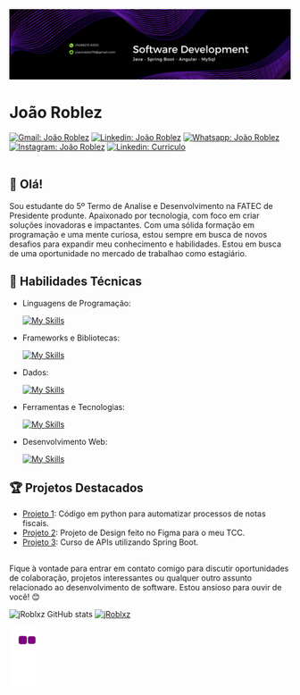 <div align="center">
  <img src="banner.png" alt="Software Developer">
</div>

# João Roblez

[![Gmail: João Roblez](https://img.shields.io/badge/Gmail-D14836?style=for-the-badge&logo=gmail&logoColor=white&link=mailto:joaoroblez76@gmail.com)](mailto:joaoroblez76@gmail.com) 
[![Linkedin: João Roblez](https://img.shields.io/badge/LinkedIn-0077B5?style=for-the-badge&logo=linkedin&logoColor=white&link=https://www.linkedin.com/in/joaoroblez)](https://www.linkedin.com/in/joaoroblez)
[![Whatsapp: João Roblez](https://img.shields.io/badge/WhatsApp-25D366?style=for-the-badge&logo=whatsapp&logoColor=white&link=https://wa.me/5514982136520)](https://wa.me/5514982136520)
[![Instagram: João Roblez](https://img.shields.io/badge/Instagram-E4405F?style=for-the-badge&logo=instagram&logoColor=white&link=https://www.instagram.com/joaoroblxz?igsh=MTE0eTRvbzhscTljOQ%3D%3D&utm_source=qr)](https://www.instagram.com/joaoroblxz?igsh=MTE0eTRvbzhscTljOQ%3D%3D&utm_source=qr)
[![Linkedin: Curriculo](https://img.shields.io/badge/-curriculo-gray?style=for-the-badge&logo=Linkedin&logoColor=white&link=https://drive.google.com/file/d/14apNfsNt7HvWhkPN1CpuiUex6eeW_njD/view?usp=drivesdk/)](https://drive.google.com/file/d/1khz8_0II8BKmlpocmY2QdwrDS2lG_u5E/view?usp=sharing)<br><br>

## 👋 Olá!

Sou estudante do 5º Termo de Analise e Desenvolvimento na FATEC de Presidente produnte. Apaixonado por tecnologia, com foco em criar soluções inovadoras e impactantes. Com uma sólida formação em programação e uma mente curiosa, estou sempre em busca de novos desafios para expandir meu conhecimento e habilidades.
Estou em busca de uma oportunidade no mercado de trabalhao como estagiário.

## 🚀 Habilidades Técnicas

- Linguagens de Programação: 

    [![My Skills](https://skillicons.dev/icons?i=php,cs,python)](https://skillicons.dev)
- Frameworks e Bibliotecas: 

    [![My Skills](https://skillicons.dev/icons?i=laravel,react,dotnet,bootstrap)](https://skillicons.dev)
- Dados: 

    [![My Skills](https://skillicons.dev/icons?i=mysql)](https://skillicons.dev)
- Ferramentas e Tecnologias: 

    [![My Skills](https://skillicons.dev/icons?i=git,github,vscode,idea,postman,figma)](https://skillicons.dev)
- Desenvolvimento Web:

    [![My Skills](https://skillicons.dev/icons?i=html,css,javascript)](https://skillicons.dev)

## 🏆 Projetos Destacados

- [Projeto 1](https://github.com/jRoblxz/Extrair_NotasFiscais): Código em python para automatizar processos de notas fiscais. 
- [Projeto 2](https://www.figma.com/proto/lbAdrghXGVpDdwN65pg7Yh/TCC_Project?page-id=0%3A1&node-id=1-2&p=f&viewport=103%2C283%2C0.6&t=Blgl7VJcDlEATQVe-1&scaling=min-zoom&content-scaling=fixed&starting-point-node-id=1%3A2): Projeto de Design feito no Figma para o meu TCC.
- [Projeto 3](https://github.com/jRoblxz/Curso_Spring-Boot): Curso de APIs utilizando Spring Boot. 
<!-- - [Projeto 2](https://github.com/[seu-usuario]/projeto2): Repositório destinado ao meu TCC em colaboração com @Kaynan. Projeto destinado a análise de estatisticas esportivas, utilizando java, spring, angular, mysql e python.
- [Projeto 3](https://github.com/[seu-usuario]/projeto3): Uma descrição breve do projeto e suas principais características. -->


## 
Fique à vontade para entrar em contato comigo para discutir oportunidades de colaboração, projetos interessantes ou qualquer outro assunto relacionado ao desenvolvimento de software. Estou ansioso para ouvir de você! 😊

![jRoblxz GitHub stats](https://github-readme-stats.vercel.app/api?username=jRoblxz&show_icons=true&rank_icon=github&theme=midnight-purple) [![jRoblxz](https://github-readme-stats.vercel.app/api/top-langs/?username=jRoblxz&hide=html&layout=donut&theme=midnight-purple)](https://github.com/anuraghazra/github-readme-stats)

![snake gif](https://github.com/jRoblxz/jRoblxz/blob/output/github-contribution-grid-snake.gif)  
